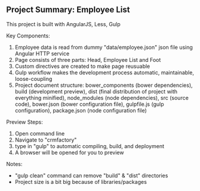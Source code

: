 Project Summary: Employee List
-----------------------------------
This project is built with AngularJS, Less, Gulp

Key Components:

1. Employee data is read from dummy "data/employee.json" json file using Angular HTTP service
2. Page consists of three parts: Head, Employee List and Foot
3. Custom directives are created to make page reusuable
4. Gulp workflow makes the development process automatic, maintainable, loose-coupling
5. Project document structure: bower_components (bower dependencies), build (development preview), dist (final distribution of project with everything minified), node_modules (node dependencies), src (source code), bower.json (bower configuration file), gulpfile.js (gulp configuration), package.json (node configuration file)

Preview Steps:

1. Open command line
2. Navigate to "crmfactory"
3. type in "gulp" to automatic compiling, build, and deployment
4. A browser will be opened for you to preview

Notes:
- "gulp clean" command can remove "build" & "dist" directories
- Project size is a bit big because of libraries/packages
